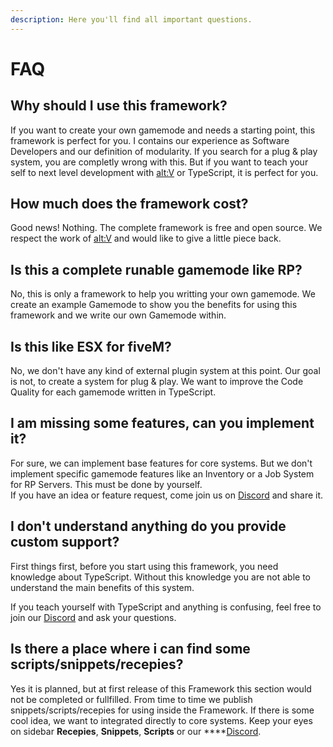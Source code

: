 ```yaml
---
description: Here you'll find all important questions.
---
```


# FAQ

## Why should I use this framework?

If you want to create your own gamemode and needs a starting point, this framework is perfect for you. I contains our experience as Software Developers and our definition of modularity. If you search for a plug & play system, you are completly wrong with this. But if you want to teach your self to next level development with [alt:V](https://altv.mp/#/) or TypeScript, it is perfect for you.

## How much does the framework cost? 

Good news! Nothing. The complete framework is free and open source. We respect the work of [alt:V](https://altv.mp/#/) and would like to give a little piece back.

## Is this a complete runable gamemode like RP?

No, this is only a framework to help you writting your own gamemode. We create an example Gamemode to show you the benefits for using this framework and we write our own Gamemode within.

## Is this like ESX for fiveM?

No, we don't have any kind of external plugin system at this point. Our goal is not, to create a system for plug & play. We want to improve the Code Quality for each gamemode written in TypeScript.

## I am missing some features, can you implement it?

For sure, we can implement base features for core systems. But we don't implement specific gamemode features like an Inventory or a Job System for RP Servers. This must be done by yourself.   
If you have an idea or feature request, come join us on [Discord](https://discord.gg/DcpsfkVkfb) and share it.

## I don't understand anything do you provide custom support?

First things first, before you start using this framework, you need knowledge about TypeScript. Without this knowledge you are not able to understand the main benefits of this system.  
  
If you teach yourself with TypeScript and anything is confusing, feel free to join our [Discord](https://discord.gg/DcpsfkVkfb) and ask your questions.

## Is there a place where i can find some scripts/snippets/recepies?

Yes it is planned, but at first release of this Framework this section would not be completed or fullfilled. From time to time we publish snippets/scripts/recepies for using inside the Framework. If there is some cool idea, we want to integrated directly to core systems. Keep your eyes on sidebar **Recepies**, **Snippets**, **Scripts** or our ****[Discord](https://discord.gg/DcpsfkVkfb).

